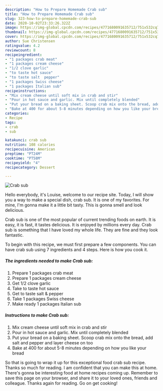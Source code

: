 ```yaml
---
description: "How to Prepare Homemade Crab sub"
title: "How to Prepare Homemade Crab sub"
slug: 323-how-to-prepare-homemade-crab-sub
date: 2020-10-02T23:33:26.322Z
image: https://img-global.cpcdn.com/recipes/4771680091635712/751x532cq70/crab-sub-recipe-main-photo.jpg
thumbnail: https://img-global.cpcdn.com/recipes/4771680091635712/751x532cq70/crab-sub-recipe-main-photo.jpg
cover: https://img-global.cpcdn.com/recipes/4771680091635712/751x532cq70/crab-sub-recipe-main-photo.jpg
author: Sue Christensen
ratingvalue: 4.2
reviewcount: 8
recipeingredient:
- "1 packages crab meat"
- "1 packages cream cheese"
- "1/2 clove garlic"
- "to taste hot sauce"
- "to taste salt  pepper"
- "1 packages Swiss cheese"
- "1 packages Italian sub"
recipeinstructions:
- "Mix cream cheese until soft mix in crab and stir"
- "Pour in hot sauce and garlic. Mix until completely blended"
- "Put your bread on a baking sheet. Scoop crab mix onto the bread, add salt and pepper and layer cheese on too"
- "Bake at 400 for about 5-8 minutes depending on how you like your bread"
categories:
- Recipe
tags:
- crab
- sub

katakunci: crab sub 
nutrition: 108 calories
recipecuisine: American
preptime: "PT24M"
cooktime: "PT58M"
recipeyield: "4"
recipecategory: Dessert

---
```



![Crab sub](https://img-global.cpcdn.com/recipes/4771680091635712/751x532cq70/crab-sub-recipe-main-photo.jpg)

Hello everybody, it's Louise, welcome to our recipe site. Today, I will show you a way to make a special dish, crab sub. It is one of my favorites. For mine, I'm gonna make it a little bit tasty. This is gonna smell and look delicious.

Crab sub is one of the most popular of current trending foods on earth. It is easy, it is fast, it tastes delicious. It is enjoyed by millions every day. Crab sub is something that I have loved my whole life. They are fine and they look fantastic.




To begin with this recipe, we must first prepare a few components. You can have crab sub using 7 ingredients and 4 steps. Here is how you cook it.

<!--inarticleads1-->

##### The ingredients needed to make Crab sub:

1. Prepare 1 packages crab meat
1. Prepare 1 packages cream cheese
1. Get 1/2 clove garlic
1. Take to taste hot sauce
1. Get to taste salt &amp; pepper
1. Take 1 packages Swiss cheese
1. Make ready 1 packages Italian sub




<!--inarticleads2-->

##### Instructions to make Crab sub:

1. Mix cream cheese until soft mix in crab and stir
1. Pour in hot sauce and garlic. Mix until completely blended
1. Put your bread on a baking sheet. Scoop crab mix onto the bread, add salt and pepper and layer cheese on too
1. Bake at 400 for about 5-8 minutes depending on how you like your bread




So that is going to wrap it up for this exceptional food crab sub recipe. Thanks so much for reading. I am confident that you can make this at home. There's gonna be interesting food at home recipes coming up. Remember to save this page on your browser, and share it to your loved ones, friends and colleague. Thanks again for reading. Go on get cooking!

